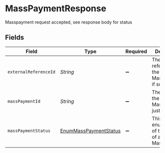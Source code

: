 # MassPaymentResponse

Masspayment request accepted, see response body for status


## Fields

| Field                                                                 | Type                                                                  | Required                                                              | Description                                                           |
| --------------------------------------------------------------------- | --------------------------------------------------------------------- | --------------------------------------------------------------------- | --------------------------------------------------------------------- |
| `externalReferenceId`                                                 | *String*                                                              | :heavy_minus_sign:                                                    | The external reference for the MassPayment, if supplied               |
| `massPaymentId`                                                       | *String*                                                              | :heavy_minus_sign:                                                    | The UUID of the MassPayment just created                              |
| `massPaymentStatus`                                                   | [EnumMassPaymentStatus](../../models/shared/EnumMassPaymentStatus.md) | :heavy_minus_sign:                                                    | This is an enumeration of the status of a MassPayment                 |